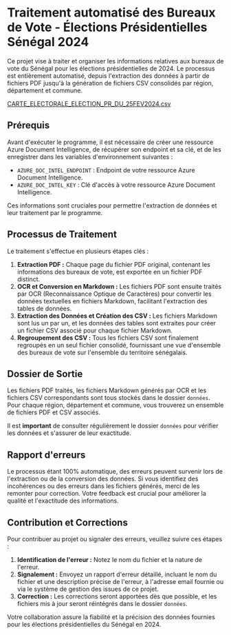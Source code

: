 # Traitement automatisé des Bureaux de Vote - Élections Présidentielles Sénégal 2024

Ce projet vise à traiter et organiser les informations relatives aux bureaux de vote du Sénégal pour les élections présidentielles de 2024. Le processus est entièrement automatisé, depuis l'extraction des données à partir de fichiers PDF jusqu'à la génération de fichiers CSV consolidés par région, département et commune.

[CARTE_ELECTORALE_ELECTION_PR_DU_25FEV2024.csv](CARTE_ELECTORALE_ELECTION_PR_DU_25FEV2024.csv)

## Prérequis

Avant d'exécuter le programme, il est nécessaire de créer une ressource Azure Document Intelligence, de récupérer son endpoint et sa clé, et de les enregistrer dans les variables d'environnement suivantes :

- `AZURE_DOC_INTEL_ENDPOINT` : Endpoint de votre ressource Azure Document Intelligence.
- `AZURE_DOC_INTEL_KEY` : Clé d'accès à votre ressource Azure Document Intelligence.

Ces informations sont cruciales pour permettre l'extraction de données et leur traitement par le programme.

## Processus de Traitement

Le traitement s'effectue en plusieurs étapes clés :

1. **Extraction PDF :** Chaque page du fichier PDF original, contenant les informations des bureaux de vote, est exportée en un fichier PDF distinct.
2. **OCR et Conversion en Markdown :** Les fichiers PDF sont ensuite traités par OCR (Reconnaissance Optique de Caractères) pour convertir les données textuelles en fichiers Markdown, facilitant l'extraction des tables de données.
3. **Extraction des Données et Création des CSV :** Les fichiers Markdown sont lus un par un, et les données des tables sont extraites pour créer un fichier CSV associé pour chaque fichier Markdown.
4. **Regroupement des CSV :** Tous les fichiers CSV sont finalement regroupés en un seul fichier consolidé, fournissant une vue d'ensemble des bureaux de vote sur l'ensemble du territoire sénégalais.

## Dossier de Sortie

Les fichiers PDF traités, les fichiers Markdown générés par OCR et les fichiers CSV correspondants sont tous stockés dans le dossier `données`. Pour chaque région, département et commune, vous trouverez un ensemble de fichiers PDF et CSV associés.

Il est **important** de consulter régulièrement le dossier `données` pour vérifier les données et s'assurer de leur exactitude.

## Rapport d'erreurs

Le processus étant 100% automatique, des erreurs peuvent survenir lors de l'extraction ou de la conversion des données. Si vous identifiez des incohérences ou des erreurs dans les fichiers générés, merci de les remonter pour correction. Votre feedback est crucial pour améliorer la qualité et l'exactitude des informations.

## Contribution et Corrections

Pour contribuer au projet ou signaler des erreurs, veuillez suivre ces étapes :

1. **Identification de l'erreur :** Notez le nom du fichier et la nature de l'erreur.
2. **Signalement :** Envoyez un rapport d'erreur détaillé, incluant le nom du fichier et une description précise de l'erreur, à l'adresse email fournie ou via le système de gestion des issues de ce projet.
3. **Correction :** Les corrections seront apportées dès que possible, et les fichiers mis à jour seront réintégrés dans le dossier `données`.

Votre collaboration assure la fiabilité et la précision des données fournies pour les élections présidentielles du Sénégal en 2024.